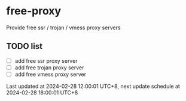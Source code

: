 
# free-proxy
Provide free ssr / trojan / vmess proxy servers


## TODO list
- [ ] add free ssr proxy server
- [ ] add free trojan proxy server
- [ ] add free vmess proxy server

Last updated at 2024-02-28 12:00:01 UTC+8, next update schedule at 2024-02-28 18:00:01 UTC+8

